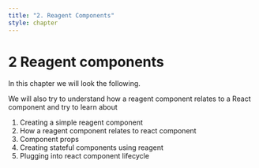 ```yaml
---
title: "2. Reagent Components"
style: chapter
---
```


# **2** Reagent components

In this chapter we will look the following.

We will also try to understand how a reagent component relates to a React component and try to learn about
 1. Creating a simple reagent component
 2. How a reagent component relates to react component
 3. Component props
 4. Creating stateful components using reagent
 5. Plugging into react component lifecycle